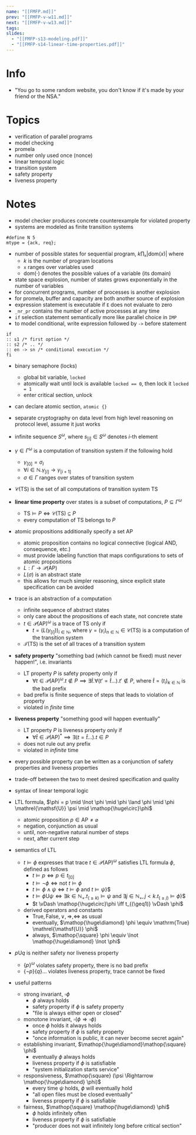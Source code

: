 ```yaml
---
name: "[[FMFP.md]]"
prev: "[[FMFP-v-w11.md]]"
next: "[[FMFP-v-w13.md]]"
tags:
slides:
  - "[[FMFP-s13-modeling.pdf]]"
  - "[[FMFP-s14-linear-time-properties.pdf]]"
---
```



# Info
- "You go to some random website, you don't know if it's made by your friend or the NSA."


# Topics
- verification of parallel programs
- model checking
- promela
- number only used once (nonce)
- linear temporal logic
- transition system
- safety property
- liveness property

# Notes
- model checker produces concrete counterexample for violated property
- systems are modeled as finite transition systems
```spin
#define N 5
mtype = {ack, req};
```

- number of possible states for sequential program, $k \prod_{\texttt{x}} |\mathrm{dom}(x)|$ where
    - $k$ is the number of program locations
    - $\texttt{x}$ ranges over variables used
    - $\mathrm{dom(\cdot)}$ denotes the possible values of a variable (its domain)
- state space explosion, number of states grows exponentially in the number of variables
- for concurrent programs, number of processes is another explosion
- for promela, buffer and capacity are both another source of explosion
- expression statement is executable if $\texttt{E}$ does not evaluate to zero
- $\texttt{\_{}nr\_pr}$ contains the number of active processes at any time
- `if` selection statement semantically more like parallel choice in `IMP`
- to model conditional, write expression followed by `->` before statement
```promela
if
:: s1 /* first option */
:: s2 /* .. */
:: en -> sn /* conditional execution */
fi
```
- binary semaphore (locks)
    - global bit variable, `locked`
    - atomically wait until lock is available `locked == 0`, then lock it `locked = 1`
    - enter critical section, unlock
- can declare atomic section, `atomic {}`

- separate cryptography on data level from high level reasoning on protocol level, assume it just works

- infinite sequence $S^{\omega}$, where $s_{[i]} \in S^{\omega}$ denotes $i$-th element
- $\gamma \in \Gamma^{\omega}$ is a computation of transition system if the following hold
    - $\gamma_{[0]} = \sigma_{I}$
    - $\forall i \in \mathbb{N}. \gamma_{[i]} \to\gamma_{[i+1]}$
    - $\sigma \in \Gamma$ ranges over states of transition system
- $\mathcal{C}(\mathrm{TS})$ is the set of all computations of transition system $\mathrm{TS}$
- **linear time property** over states is a subset of computations, $P \subseteq \Gamma^{\omega}$
    - $\mathrm{TS} \vDash P \iff \mathcal{C}(\mathrm{TS}) \subseteq P$
    - every computation of $\mathrm{TS}$ belongs to $P$
- atomic propositions additionally specify a set $\mathrm{AP}$
    - atomic proposition contains no logical connective (logical AND, consequence, etc.)
    - must provide labeling function that maps configurations to sets of atomic propositions
    - $L : \Gamma \to \mathcal{P}(\mathrm{AP})$
    - $L(\sigma)$ is an abstract state
    - this allows for much simpler reasoning, since explicit state specification can be avoided
- trace is an abstraction of a computation
    - infinite sequence of abstract states
    - only care about the propositions of each state, not concrete state
    - $t \in \mathcal{P}(\mathrm{AP})^{\omega}$ is a trace of $\mathrm{TS}$ only if
        - $t = (L(\gamma_{[i]}))_{i \in \mathbb{N}}$, where $\gamma = (\gamma_{i})_{n \in \mathbb{N}} \in \mathcal{C}(\mathrm{TS})$ is a computation of the transition system
    - $\mathcal{T}(\mathrm{TS})$ is the set of all traces of a transition system
- **safety property** "something bad (which cannot be fixed) must never happen!", i.e. invariants
    - LT property $P$ is safety property only if
        - $\forall t \in \mathcal{P}(\mathrm{AP})^{\omega}. t \not\in P \implies \exists \widehat{t}. \forall (t' = \widehat{t}\dots) . t' \not\in P$, where $\widehat{t} = (t_{i})_{k \in \mathbb{N}}$ is the bad prefix
    - bad prefix is finite sequence of steps that leads to violation of property
    - violated in *finite* time
- **liveness property** "something good will happen eventually"
    - LT property $P$ is liveness property only if
        - $\forall\widehat{t} \in \mathcal{P}(\mathrm{AP})^{*} \implies \exists(t=\widehat{t}\dots). t \in P$
    - does not rule out any prefix
    - violated in *infinite* time
- every possible property can be written as a conjunction of safety properties and liveness properties
- trade-off between the two to meet desired specification and quality

- syntax of linear temporal logic
- LTL formula,  $\phi = p \mid \lnot \phi \mid \phi \land \phi \mid \phi \mathrel{\mathsf{U}} \psi \mid \mathop{\huge\circ}\phi$
    - atomic proposition $p \in \mathrm{AP} \neq \varnothing$
    - negation, conjunction as usual
    - until, non-negative natural number of steps
    - next, after current step
- semantics of LTL
    - $t \vDash \phi$ expresses that trace $t \in \mathcal{P}(\mathrm{AP})^{\omega}$ satisfies LTL formula $\phi$, defined as follows
        - $t \vDash p \iff p \in t_{[0]}$
        - $t \vDash \lnot\phi \iff \text{not } t \vDash \phi$
        - $t \vDash \phi \land \psi \iff t \vDash \phi \text{ and } t \vDash \psi$}$
        - $t \vDash \phi \mathrel{\mathsf{U}} \psi \iff \exists k \in \mathbb{N}_{+}. t_{(\geq k)} \vDash \psi \text{ and } \exists j \in \mathbb{N}_{+}, j < k. t_{(\geq j)} \vDash \phi$}$
        - $t \vDash \mathop{\huge\circ}\phi  \iff t_{(\geq1)} \vDash \phi$
    - derived operators and constants
        - $\mathrm{True}, \mathrm{False}, \lor, \Rightarrow, \Leftrightarrow$ as usual
        - eventually, $\mathop{\huge\diamond} \phi \equiv \mathrm{True} \mathrel{\mathsf{U}} \phi$
        - always, $\mathop{\square} \phi \equiv \lnot \mathop{\huge\diamond} \lnot \phi$
- $p \mathrel{\mathsf{U}} q$ is neither safety nor liveness property
    - $\{ p \}^{\omega}$ violates safety property, there is no bad prefix
    - $\{ \lnot p \} \{  q \} \dots$ violates liveness property, trace cannot be fixed
- useful patterns
    - strong invariant, $\mathop{\square} \phi$
        - $\phi$ always holds
        - safety property if $\phi$ is safety property
        - "file is always either open or closed"
    - monotone invariant, $\mathop{\square} (\phi \Rightarrow \mathop{\square} \phi)$
        - once $\phi$ holds it always holds
        - safety property if $\phi$ is safety property
        - "once information is public, it can never become secret again"
    - establishing invariant, $\mathop{\huge\diamond}\mathop{\square} \phi$
        - eventually $\phi$ always holds
        - liveness property if $\phi$ is satisfiable
        - "system initialization starts service"
    - responsiveness, $\mathop{\square} (\psi \Rightarrow \mathop{\huge\diamond} \phi)$
        - every time $\psi$ holds, $\phi$ will eventually hold
        - "all open files must be closed eventually"
        - liveness property if $\phi$ is satisfiable
    - fairness, $\mathop{\square} \mathop{\huge\diamond} \phi$
        - $\phi$ holds infinitely often
        - liveness property if $\phi$ is satisfiable
        - "producer does not wait infinitely long before critical section"
